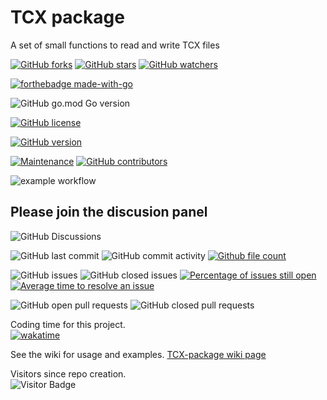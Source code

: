# TCX package
A set of small functions to read and write TCX files

[![GitHub forks](https://img.shields.io/github/forks/Lerking/TCX-package.svg?style=social&label=Fork&maxAge=2592000)](https://GitHub.com/Lerking/TCX-package/forks/)
[![GitHub stars](https://img.shields.io/github/stars/Lerking/TCX-package.svg?style=social&label=Star&maxAge=2592000)](https://GitHub.com/Lerking/TCX-package/stargazers/)
[![GitHub watchers](https://img.shields.io/github/watchers/Lerking/TCX-package.svg?style=social&label=Watch&maxAge=2592000)](https://GitHub.com/Lerking/TCX-package/watchers/)

[![forthebadge made-with-go](http://ForTheBadge.com/images/badges/made-with-go.svg)](https://go.dev/)

![GitHub go.mod Go version](https://img.shields.io/github/go-mod/go-version/Lerking/TCX-package)

[![GitHub license](https://img.shields.io/github/license/Lerking/TCX-package.svg)](https://github.com/Lerking/TCX-package/blob/master/LICENSE)

[![GitHub version](https://badge.fury.io/gh/Lerking-TCX-package.svg)](https://github.com/Lerking/TCX-package)

[![Maintenance](https://img.shields.io/badge/Maintained%3F-yes-green.svg)](https://GitHub.com/Lerking/TCX-package.github.io/graphs/commit-activity)
[![GitHub contributors](https://img.shields.io/github/contributors/Lerking/TCX-package.svg)](https://GitHub.com/Lerking/TCX-package/graphs/contributors/)

![example workflow](https://github.com/Lerking/TCX-package/actions/workflows/go.yml/badge.svg)

## Please join the discusion panel</br>
![GitHub Discussions](https://img.shields.io/github/discussions/Lerking/TCX-package)

![GitHub last commit](https://img.shields.io/github/last-commit/Lerking/TCX-package)
![GitHub commit activity](https://img.shields.io/github/commit-activity/m/Lerking/TCX-package)
[![Github file count](https://img.shields.io/github/directory-file-count/Lerking/TCX-package)]()

![GitHub issues](https://img.shields.io/github/issues-raw/Lerking/TCX-package)
![GitHub closed issues](https://img.shields.io/github/issues-closed-raw/Lerking/TCX-package)
[![Percentage of issues still open](http://isitmaintained.com/badge/open/Lerking/TCX-package.svg)](http://isitmaintained.com/project/Lerking/TCX-package "Percentage of issues still open")
[![Average time to resolve an issue](http://isitmaintained.com/badge/resolution/Lerking/TCX-package.svg)](http://isitmaintained.com/project/Lerking/TCX-package "Average time to resolve an issue")

![GitHub open pull requests](https://img.shields.io/github/issues-pr-raw/Lerking/TCX-package)
![GitHub closed pull requests](https://img.shields.io/github/issues-pr-closed-raw/Lerking/TCX-package)

Coding time for this project.</br>
[![wakatime](https://wakatime.com/badge/user/d43f2852-fd6f-45b4-b713-558ad18204d4/project/3bf1925d-c859-44af-b2e6-3f53d804d3a0.svg)](https://wakatime.com/badge/user/d43f2852-fd6f-45b4-b713-558ad18204d4/project/3bf1925d-c859-44af-b2e6-3f53d804d3a0)

See the wiki for usage and examples.
[TCX-package wiki page](https://github.com/Lerking/TCX-package/wiki)

Visitors since repo creation.</br>
![Visitor Badge](https://visitor-badge.laobi.icu/badge?page_id=Lerking.TCX-package)
